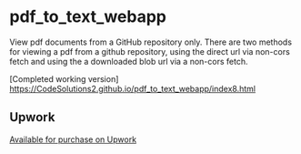 # pdf_to_text_webapp

View pdf documents from a GitHub repository only. There are two methods for viewing a pdf from a github repository, using the direct url via non-cors fetch and using the a downloaded blob url via a non-cors fetch. 

[Completed working version] https://CodeSolutions2.github.io/pdf_to_text_webapp/index8.html


## Upwork
[Available for purchase on Upwork](https://www.upwork.com/services/product/development-it-pdf-viewer-with-ai-text-extraction-for-image-pdf-files-1787876940448206055)

